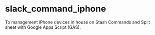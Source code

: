 # slack_command_iphone
To management iPhone devices in house on Stash Commands and Split sheet with Google Apps Script (GAS), 
